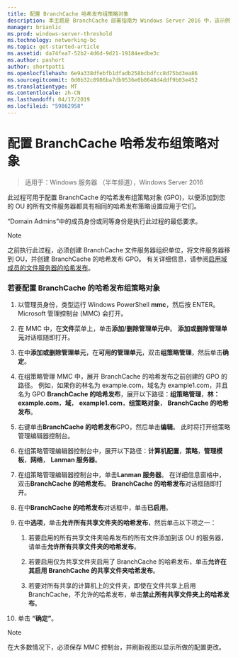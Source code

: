 ```yaml
---
title: 配置 BranchCache 哈希发布组策略对象
description: 本主题是 BranchCache 部署指南为 Windows Server 2016 中，该示例演示了如何部署 BranchCache 在分布式和托管缓存模式下以优化分支机构中的 WAN 带宽使用情况的一部分
manager: brianlic
ms.prod: windows-server-threshold
ms.technology: networking-bc
ms.topic: get-started-article
ms.assetid: da74fea7-52b2-4d6d-9d21-19184eedbe3c
ms.author: pashort
author: shortpatti
ms.openlocfilehash: 6e9a338dfebfb1dfadb258bcbdfcc8d75bd3ea86
ms.sourcegitcommit: 0d0b32c8986ba7db9536e0b8648d4ddf9b03e452
ms.translationtype: MT
ms.contentlocale: zh-CN
ms.lasthandoff: 04/17/2019
ms.locfileid: "59862958"
---
```

# <a name="configure-the-branchcache-hash-publication-group-policy-object"></a>配置 BranchCache 哈希发布组策略对象

>适用于：Windows 服务器 （半年频道），Windows Server 2016

此过程可用于配置 BranchCache 的哈希发布组策略对象 (GPO)，以便添加到您的 OU 的所有文件服务器都具有相同的哈希发布策略设置应用于它们。  
  
“Domain Admins”中的成员身份或同等身份是执行此过程的最低要求。  
  
> [!NOTE]  
> 之前执行此过程，必须创建 BranchCache 文件服务器组织单位，将文件服务器移到 OU，并创建 BranchCache 的哈希发布 GPO。 有关详细信息，请参阅[启用域成员的文件服务器的哈希发布](../../branchcache/deploy/Enable-Hash-Publication-for-Domain-Member-File-Servers.md)。  
  
### <a name="to-configure-the-branchcache-hash-publication-group-policy-object"></a>若要配置 BranchCache 的哈希发布组策略对象  
  
1.  以管理员身份，类型运行 Windows PowerShell **mmc**，然后按 ENTER。 Microsoft 管理控制台 (MMC) 会打开。  
  
2.  在 MMC 中，在**文件**菜单上，单击**添加/删除管理单元中**。 **添加或删除管理单元**对话框随即打开。  
  
3.  在中**添加或删除管理单元**，在**可用的管理单元**，双击**组策略管理**，然后单击**确定**。  
  
4.  在组策略管理 MMC 中，展开 BranchCache 的哈希发布之前创建的 GPO 的路径。 例如，如果你的林名为 example.com，域名为 example1.com，并且名为 GPO **BranchCache 的哈希发布**，展开以下路径：**组策略管理**，**林： example.com**，**域**， **example1.com**，**组策略对象**， **BranchCache 的哈希发布**。  
  
5.  右键单击**BranchCache 的哈希发布**GPO，然后单击**编辑**。 此时将打开组策略管理编辑器控制台。  
  
6.  在组策略管理编辑器控制台中，展开以下路径：**计算机配置**，**策略**，**管理模板**，**网络**， **Lanman 服务器**。  
  
7.  在组策略管理编辑器控制台中，单击**Lanman 服务器**。 在详细信息窗格中，双击**BranchCache 的哈希发布**。 **BranchCache 的哈希发布**对话框随即打开。  
  
8.  在中**BranchCache 的哈希发布**对话框中，单击**已启用**。  
  
9. 在中**选项**，单击**允许所有共享文件夹的哈希发布**，然后单击以下项之一：  
  
    1.  若要启用的所有共享文件夹哈希发布的所有文件添加到该 OU 的服务器，请单击**允许所有共享文件夹的哈希发布**。  
  
    2.  若要启用仅为共享文件夹启用了 BranchCache 的哈希发布，单击**允许在其启用 BranchCache 的共享文件夹哈希发布**。  
  
    3.  若要对所有共享的计算机上的文件夹，即使在文件共享上启用 BranchCache，不允许的哈希发布，单击**禁止所有共享文件夹上的哈希发布**。  
  
10. 单击 **“确定”**。  
  
> [!NOTE]  
> 在大多数情况下，必须保存 MMC 控制台，并刷新视图以显示所做的配置更改。  
  


